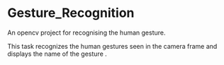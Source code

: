 # Gesture_Recognition
An opencv project for recognising the human gesture.



This task recognizes the human gestures seen in the camera frame and displays the name of the gesture .

